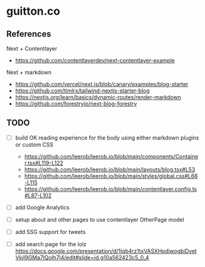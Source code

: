 # guitton.co

## References

Next + Contentlayer

- https://github.com/contentlayerdev/next-contentlayer-example

Next + markdown

- https://github.com/vercel/next.js/blob/canary/examples/blog-starter
- https://github.com/timlrx/tailwind-nextjs-starter-blog
- https://nextjs.org/learn/basics/dynamic-routes/render-markdown
- https://github.com/forestryio/next-blog-forestry

## TODO

- [ ] build OK reading experience for the body using either markdown plugins or custom CSS
  - https://github.com/leerob/leerob.io/blob/main/components/Container.tsx#L119-L122
  - https://github.com/leerob/leerob.io/blob/main/layouts/blog.tsx#L53
  - https://github.com/leerob/leerob.io/blob/main/styles/global.css#L66-L115
  - https://github.com/leerob/leerob.io/blob/main/contentlayer.config.ts#L87-L102
- [ ] add Google Analytics

- [ ] setup about and other pages to use contentlayer OtherPage model
- [ ] add SSG support for tweets

- [ ] add search page for the lolz https://docs.google.com/presentation/d/1Iqb4rz1txVASXHpdjwogbiDvetVkjI9GMa7lQoIh7j4/edit#slide=id.g10a562423c5_0_4
